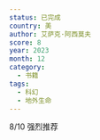 ```yaml
---
status: 已完成
country: 美
author: 艾萨克·阿西莫夫
score: 8
year: 2023
month: 12
category:
  - 书籍
tags:
  - 科幻
  - 地外生命
---
```

8/10 强烈推荐
